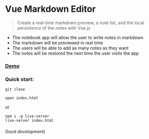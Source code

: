# Vue Markdown Editor

> Create a real-time markdown preview, a note list, and the local persistence of the notes with Vue.js

* The notebook app will allow the user to write notes in markdown
* The markdown will be previewed in real time
* The users will be able to add as many notes as they want
* The notes will be restored the next time the user visits the app

### [Demo](http://vue-markdown-editor-ab.surge.sh)

### Quick start:
```
git clone
```
```
open index.html 
```
or
```
npm i -g live-server
live-server index.html 
```

###### Good development)
